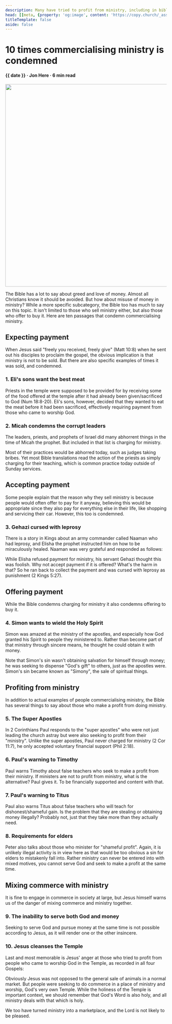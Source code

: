 ```yaml
---
description: Many have tried to profit from ministry, including in biblical times
head: [[meta, {property: 'og:image', content: 'https://copy.church/_assets/articles/commerce-condemned.jpg'}]]
titleTemplate: false
aside: false
---
```


<script lang='ts' setup>

import {nice_date} from '@/_comp/utils'

const date = "Draft"  // nice_date(2023, 3, 2)

</script>


# 10 times commercialising ministry is condemned

<h4 class='article-meta'>{{ date }} · Jon Here · 6 min read</h4>

<img src='/_assets/articles/commerce-condemned.jpg' width='1200' height='630' class='article-hero'>

The Bible has a lot to say about greed and love of money. Almost all Christians know it should be avoided. But how about misuse of money in ministry? While a more specific subcategory, the Bible too has much to say on this topic. It isn't limited to those who sell ministry either, but also those who offer to buy it. Here are ten passages that condemn commercialising ministry.


## Expecting payment
When Jesus said "freely you received, freely give" (Matt 10:8) when he sent out his disciples to proclaim the gospel, the obvious implication is that ministry is not to be sold. But there are also specific examples of times it was sold, and condemned.

### 1. Eli's sons want the best meat

Priests in the temple were supposed to be provided for by receiving some of the food offered at the temple after it had already been given/sacrificed to God (Num 18:8-20). Eli's sons, however, decided that they wanted to eat the meat before it had been sacrificed, effectively requiring payment from those who came to worship God.

<BibleQuote passage="1 Sam 2:15-17"></BibleQuote>


### 2. Micah condemns the corrupt leaders

The leaders, priests, and prophets of Israel did many abhorrent things in the time of Micah the prophet. But included in that list is charging for ministry.

<BibleQuote passage="Micah 3:11b"></BibleQuote>

Most of their practices would be abhorred today, such as judges taking bribes. Yet most Bible translations read the action of the priests as simply charging for their teaching, which is common practice today outside of Sunday services.


## Accepting payment

Some people explain that the reason why they sell ministry is because people would often offer to pay for it anyway, believing this would be appropriate since they also pay for everything else in their life, like shopping and servicing their car. However, this too is condemned.

### 3. Gehazi cursed with leprosy

There is a story in Kings about an army commander called Naaman who had leprosy, and Elisha the prophet instructed him on how to be miraculously healed. Naaman was very grateful and responded as follows:

<BibleQuote passage="2 Kings 5:15-16"></BibleQuote>

While Elisha refused payment for ministry, his servant Gehazi thought this was foolish. Why not accept payment if it is offered? What's the harm in that? So he ran back to collect the payment and was cursed with leprosy as punishment (2 Kings 5:27).


## Offering payment

While the Bible condemns charging for ministry it also condemns offering to buy it.

### 4. Simon wants to wield the Holy Spirit

Simon was amazed at the ministry of the apostles, and especially how God granted his Spirit to people they ministered to. Rather than become part of that ministry through sincere means, he thought he could obtain it with money.

<BibleQuote passage="Acts 8:18-21"></BibleQuote>

Note that Simon's sin wasn't obtaining salvation for himself through money; he was seeking to dispense "God's gift" to others, just as the apostles were. Simon's sin became known as "Simony", the sale of spiritual things.


## Profiting from ministry

In addition to actual examples of people commercialising ministry, the Bible has several things to say about those who make a profit from doing ministry.

### 5. The Super Apostles

In 2 Corinthians Paul responds to the "super apostles" who were not just leading the church astray but were also seeking to profit from their "ministry". Unlike the super apostles, Paul never charged for ministry (2 Cor 11:7), he only accepted voluntary financial support (Phil 2:18).

<BibleQuote passage="2 Cor 2:17"></BibleQuote>


### 6. Paul's warning to Timothy

Paul warns Timothy about false teachers who seek to make a profit from their ministry. If ministers are not to profit from ministry, what is the alternative? Paul gives it. To be financially supported and content with that.

<BibleQuote passage="1 Tim 6:5b-8"></BibleQuote>


### 7. Paul's warning to Titus

Paul also warns Titus about false teachers who will teach for dishonest/shameful gain. Is the problem that they are stealing or obtaining money illegally? Probably not, just that they take more than they actually need.

<BibleQuote passage="Titus 1:10-11"></BibleQuote>


### 8. Requirements for elders

Peter also talks about those who minister for "shameful profit". Again, it is unlikely illegal activity is in view here as that would be too obvious a sin for elders to mistakenly fall into. Rather ministry can never be entered into with mixed motives, you cannot serve God and seek to make a profit at the same time.

<BibleQuote passage="1 Peter 5:1-2"></BibleQuote>


## Mixing commerce with ministry
It is fine to engage in commerce in society at large, but Jesus himself warns us of the danger of mixing commerce and ministry together.


### 9. The inability to serve both God and money
Seeking to serve God and pursue money at the same time is not possible according to Jesus, as it will render one or the other insincere.

<BibleQuote passage="Luke 16:13"></BibleQuote>


### 10. Jesus cleanses the Temple
Last and most memorable is Jesus' anger at those who tried to profit from people who came to worship God in the Temple, as recorded in all four Gospels:

<BibleQuote passage="John 2:14-16"></BibleQuote>

Obviously Jesus was not opposed to the general sale of animals in a normal market. But people were seeking to do commerce in a place of ministry and worship, God's very own Temple. While the holiness of the Temple is important context, we should remember that God's Word is also holy, and all ministry deals with that which is holy.

We too have turned ministry into a marketplace, and the Lord is not likely to be pleased.


&nbsp;

<CommittedPerson id='jon_here'></CommittedPerson>
